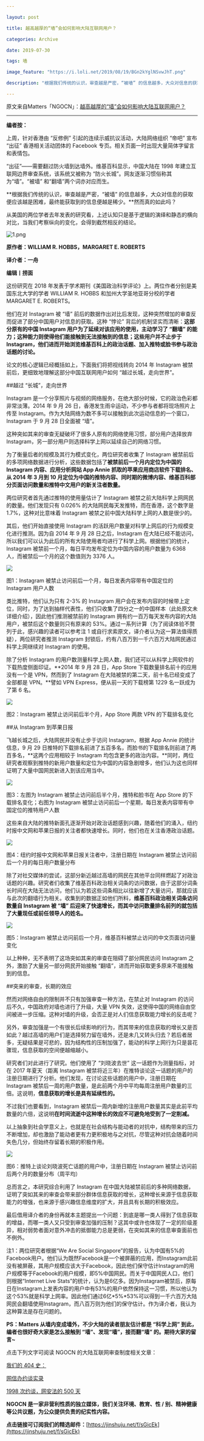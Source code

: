 ```yaml
---

layout: post

title: 越高越厚的“墙”会如何影响大陆互联网用户？

categories: Archive

date: 2019-07-30

tags: 墙

image_feature: "https://i.loli.net/2019/08/19/BGn2kYglNSvwJhT.png"

description: "根据我们传统的认识，审查越是严密，“被墙” 的信息越多，大众对信息的获取便应该越是困难，最终能获取到的信息便越是稀少。然而真的如此吗？从美国的两位学者去年发表的研究看，上述认知只是基于逻辑的演绎和静态的横向对比，当我们考察纵向的变化，会得到截然相反的结论。"

---
```


原文来自Matters「NGOCN」：[越高越厚的“墙”会如何影响大陆互联网用户？](https://matters.news/@ngocncat/%E8%B6%8A%E9%AB%98%E8%B6%8A%E5%8E%9A%E7%9A%84-%E5%A2%99-%E4%BC%9A%E5%A6%82%E4%BD%95%E5%BD%B1%E5%93%8D%E5%A4%A7%E9%99%86%E4%BA%92%E8%81%94%E7%BD%91%E7%94%A8%E6%88%B7-zdpuApndHU6iXeHuic73eto4i4tthGnPNPZPUTb4x7SDg4MPU) 

---

**编者按：**

上周，针对香港由 “反修例” 引起的连续示威抗议活动，大陆网络组织 “帝吧” 宣布 “出征” 香港相关活动团体的 Facebook 专页。相关页面一时出现大量简体字留言和表情包。

“出征”——需要翻过防火墙到达墙外。维基百科显示，中国大陆在 1998 年建立互联网边界审查系统，该系统又被称为 “防火长城”。网友逐渐习惯俗称其为“墙”。“被墙” 和“翻墙”两个词亦对应而生。

**根据我们传统的认识，审查越是严密，“被墙” 的信息越多，大众对信息的获取便应该越是困难，最终能获取到的信息便越是稀少。**然而真的如此吗？

从美国的两位学者去年发表的研究看，上述认知只是基于逻辑的演绎和静态的横向对比，当我们考察纵向的变化，会得到截然相反的结论。

![1.png](https://i.loli.net/2019/08/19/BGn2kYglNSvwJhT.png)

**原作者：WILLIAM R. HOBBS，MARGARET E. ROBERTS**

**译介者：一舟**

**编辑丨捞面**

这份研究在 2018 年发表于学术期刊《美国政治科学评论》上。两位作者分别是美国东北大学的学者 WILLIAM R. HOBBS 和加州大学圣地亚哥分校的学者 MARGARET E. ROBERTS。

他们在对 Instagram 被 “墙” 前后的数据作出对比后发现，这种突然增加的审查反而促进了部分中国用户对信息的获取。这种 “悖论” 背后的机制坚实而清晰：**这部分原有的中国 Instagram 用户为了延续对该应用的使用，主动学习了 “翻墙” 的能力；这种能力则使得他们能接触到无法接触到的信息；这些用户并不止步于 Instagram，他们进而开始浏览维基百科上的政治话题、加入推特或脸书参与政治话题的讨论。**

论文的核心逻辑已经概括如上，下面我们将把视线转向 2014 年 Instagram 被禁前后，更细致地理解这部分中国互联网用户如何 “越过长城，走向世界”。

##越过 “长城”，走向世界

Instagram 是一个分享照片与视频的网络服务，在绝大部分时候，它的政治色彩都非常淡薄。2014 年 9 月 26 日，香港发生雨伞运动，不少参与者都将现场照片上传至 Instagram。作为大陆网络为数不多可以接触到此次运动信息的一个窗口，Instagram 于 9 月 28 日全面被 “墙”。

这种突如其来的审查无疑破坏了很多人原有的网络使用习惯，部分用户选择放弃 Instagram，另一部分用户则选择科学上网以延续自己的网络习惯。

为了衡量后者的规模及其行为模式变化，两位研究者收集了 Instagram 被禁前后的多项网络数据进行分析，这些数据包括了**被禁前后一个月内定位为中国的 Instagram 内容、应用分析网站 App Annie 抓取的苹果应用商店软件下载排名、从 2014 年 3 月到 10 月定位为中国的推特内容、同时期的微博内容、维基百科部分页面访问数量和推特中文用户的新关注者数量。**

两位研究者首先通过推特的使用量估计了 Instagram 被禁之前大陆科学上网网民的数量。他们发现只有 0.026% 的大陆网民每天发推特，而在香港，这个数字是 1.7%，这种对比意味着 Instagram 被禁之前中国大陆科学上网的人数是很少的。

其后，他们开始直接使用 Instagram 的活跃用户数量对科学上网后的行为规模变化进行推测。因为自 2014 年 9 月 28 日之后，Instagram 在大陆已经不能访问，所以我们可以认为此后的所有大陆使用者均进行了科学上网。根据他们的统计，Instagram 被禁前一个月，每日平均发布定位为中国内容的用户数量为 6368 人，而被禁后一个月的这个数值则为 3376 人。

![](https://i.loli.net/2019/08/19/6sUtAaxRbWj3P2N.png)

图1：Instagram 被禁止访问前后一个月，每日发表内容带有中国定位的 Instagram 用户人数

类比推特，他们认为只有 2-3% 的 Instagram 用户会在发布内容的时候带上定位，同时，为了达到抽样代表性，他们只收集了四分之一的中国样本（此处原文未详细介绍），因此他们推测被禁前的 Instagram 拥有约一百万每天发布内容的大陆用户，被禁后这个数量则只有原来的 53%。通过一系列计算（为了阅读体验不赘列于此，感兴趣的读者可以参考注 1 或自行求索原文，译介者认为这一算法值得质疑），两位研究者推测 Instagram 封锁后，约有八百万到一千六百万大陆网民通过科学上网继续对 Instagram 的使用。

除了分析 Instagram 的用户数测量科学上网人数，我们还可以从科学上网软件的下载热度侧面印证。**2014 年 9 月 28 日，App Store 下载数量排名前十的应用没有一个是 VPN，然而到了 Instagram 在大陆被禁的第二天，前十名已经变成了全部都是 VPN。**譬如 VPN Express，便从前一天的下载榜第 1229 名一跃成为了第 6 名。

![](https://i.loli.net/2019/08/19/TvNf7dBF9GLsjYA.png)

图2：Instagram 被禁止访问前后半个月，App Store 两款 VPN 的下载排名变化

##从 Instagram 到苹果日报

飞越长城之后，大陆网民并没有止步于访问 Instagram，根据 App Annie 的统计信息，9 月 29 日推特的下载排名前进了五百多名，而脸书的下载排名则前进了两百多名，**这两个应用相较于 Instagram 均包含更多的政治内容。**同时，两位研究者观察到推特的新用户数量和定位为中国的内容急剧增多，他们认为这也同样证明了大量中国网民新进入到该应用当中。

![](https://assets.matters.news/embed/bc9543e5-a251-43d1-8345-7aab031973a6/kh-kq-m-kulv-we-bm2-av.png!thumbnail)

图3：左图为 Instagram 被禁止访问前后半个月，推特和脸书在 App Store 的下载排名变化；右图为 Instagram 被禁止访问前后一个星期，每日发表内容带有中国定位的推特用户人数

这些来自大陆的推特新面孔逐渐开始对政治话题感到兴趣，随着他们的涌入，纽约时报中文网和苹果日报的关注者都快速增长。同时，他们也在关注香港政治话题。

![](https://i.loli.net/2019/08/19/B5cK9gV3rMUFj4Y.png)

图4：纽约时报中文网和苹果日报关注者中，注册日期在 Instagram 被禁止访问前后一个月的每日用户数量分布

除了对社交媒体的尝试，这部分新近越过高墙的网民在其他平台同样燃起了对政治话题的兴趣。研究者们收集了维基百科政治相关词条的访问数据，由于这部分词条长时间在大陆无法访问，他们认为若这些词条相比以往新增了大量访问，那就应该与此次的翻墙行为相关。收集到的数据正如他们所料，**维基百科政治相关词条访问数量自 Instagram 被 “墙” 后迎来了快速增长，而其中访问数量排名前列的就包括了大量现任或前任领导人的姓名。**

![](https://i.loli.net/2019/08/19/QWP4AKd3w8mSpyz.png)

图5：Instagram 被禁止访问前后一个月，维基百科被禁止访问的中文页面访问量变化

以上种种，无不表明了这场突如其来的审查在阻碍了部分网民访问 Instagram 之外，激励了大量另一部分网民开始接触 “翻墙”，进而开始获取更多原来不能接触到的信息。

##突来的审查，长期的效应

然而对网络自由的限制并不只有加强审查一种方法，在禁止对 Instagram 的访问后不久，中国政府对墙也进行了升级，大量 VPN 失效，这使得中国的网络自由空间被进一步压缩。这种对墙的升级，会否正是对人们信息获取能力增长的反击呢？

另外，审查加强是一个有很长后续影响的行为，而其带来的信息获取的增长又是否如此？越过高墙的用户们是选择努力留在墙外，还是未几又转头归去？若后者居多，无疑结果是可悲的，因为结构性的压制加强了，能动的科学上网行为只是昙花骤现，信息获取的空间便越缩越小。

研究者们对此进行了研究。他们使用了 “刘晓波去世” 这一话题作为测量指标，对在 2017 年夏天（距离 Instagram 被禁将近三年）在推特谈论这一话题的用户的注册日期进行了分析。他们发现，在讨论这些话题的用户中，注册日期在 Instagram 被禁后一周的用户数量，是此前两个月中平均每周注册用户数量的三倍。这说明，**信息获取的增长是具有延续性的。**

不过我们也要看到，Instagram 被禁后一周内新增的注册用户数量其实是此前平均数量的六倍，这说明**在时间流逝中这种增长的效应不可避免地受到了一定削减。**

以上抽象到社会学意义上，也就是在社会结构与能动者的对抗中，结构带来的压力不断增加，却也激励了能动者更有力更积极地与之对抗，尽管这种对抗会随着时间失色几分，但始终存留着长期的积极作用。

![](https://i.loli.net/2019/08/19/HCAQVTxlmYNu5iI.png)

图6：推特上谈论刘晓波死亡话题的用户中，注册日期在 Instagram 被禁止访问前后两个月的数量分布（周平均）

总而言之，本研究综合利用了 Instagram 在中国大陆被禁前后的多种网络数据，证明了突如其来的审查会带来部分群体信息获取的增长，这种增长来源于信息获取能力的增强，也来源于感兴趣信息维度的扩大，并且具有长期的积极效应。

最后借用译介者的身份再就本主题提出一个问题：到底是哪一类人得到了信息获取的增益，而哪一类人又只受到审查加强的压制？这其中或许也体现了一定的阶级差异，相对弱势者面对意外冲击的抵御能力总是更弱，在突如其来的信息审查面前也不例外。


注1：两位研究者根据“We Are Social Singapore”的报告，认为中国有5%的Facebook用户。他们认为既然Facebook是一个被屏蔽的应用，而Instagram此前没有被屏蔽，其用户规模应该大于Facebook，因此他们保守估计Instagram的用户规模等于Facebook的用户规模，即5%中国网民。而关于中国网民人口，他们则根据“Internet Live Stats”的统计，认为是6亿多。因为Instagram被禁后，原每日在Instagram上发表内容的用户中有53%的用户依然保持这一习惯，所以他认为这个53%就是科学上网率。因此他们通过6亿*5%*53%可以得到一千六百万大陆网民会翻墙使用Instagram，而八百万则为他们的保守估计。作为译介者，我认为这种算法是存在问题的。


**PS：Matters 从墙内变成墙外，不少大陆的读者朋友估计都是 “科学上网” 到此，编者也很好奇大家是怎么接触到 “墙”、发现“墙”，接而翻“墙” 的。期待大家的留言~**

点击下列文字可阅读 NGOCN 的大陆互联网审查制度相关文章：

[我们的 404 史：](https://chinadigitaltimes.net/chinese/2017/06/ngocn-%E4%BA%92%E8%81%94%E7%BD%91%E6%96%B0%E8%A7%84%E5%AE%9E%E6%96%BD-%E4%B8%80%E8%B5%B7%E5%9B%9E%E9%A1%BE%E8%BF%87%E5%8E%BB23%E5%B9%B4%E7%9A%84404%E5%8F%B2/)

[网信办约谈实录](https://chinadigitaltimes.net/chinese/2018/08/%E6%9C%89%E7%A8%AE%E4%B8%A8%E7%BD%91%E4%BF%A1%E5%8A%9E%E7%BA%A6%E8%B0%88%E5%AE%9E%E5%BD%95/)

[1998 次约谈，网安法的 500 天](https://chinadigitaltimes.net/chinese/2018/10/ngocn-%E4%B8%A81998%E6%AC%A1%E7%BA%A6%E8%B0%88%EF%BC%8C%E7%BD%91%E5%AE%89%E6%B3%95%E7%9A%84500%E5%A4%A9/)

**NGOCN 是一家非营利性质的独立媒体，我们关注环境、教育、性 / 别、精神健康等公共议题，为公众提供负责的纪实性内容。**

**点击链接可订阅我们的精选邮件：**[https://jinshuju.net/f/sGicEk](https://jinshuju.net/f/sGicEk)
